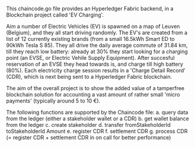 This chaincode.go file provides an Hyperledger Fabric backend, in a Blockchain project called 'EV Charging'.

Aim
a number of Electric Vehicles (EV) is spawned on a map of Leuven (Belgium), and they all start driving randomly.
The EV's are created from a list of 12 currently existing brands (from a small 16.5kWh Smart ED to 90kWh Tesla S 85).
They all drive the daily average commute of 31.84 km, till they reach low battery: already at 30% they start looking for a charging point (an EVSE, or Electric Vehile Supply Equipment). After succesful reservation of an EVSE they head towards is, and charge till high battery (80%).
Each electricity charge session results in a 'Charge Detail Record' (CDR), which is next being sent to a Hyperledger Fabric blockchain.

The aim of the overall project is to show the added value of a tamperfree blockchain solution for accounting a vast amount of rather small 'micro payments' (typically around 5 to 10 €). 

The following functions are supported by the Chaincode file:
a. query data from the ledger (either a stakeholder wallet or a CDR)
b. get wallet balance from the ledger
c. create stakeholder
d. transfer fromStakeholderId toStakeholderId Amount
e. register CDR
f. settlement CDR
g. process CDR (= register CDR + settlement CDR in on call for better performance)